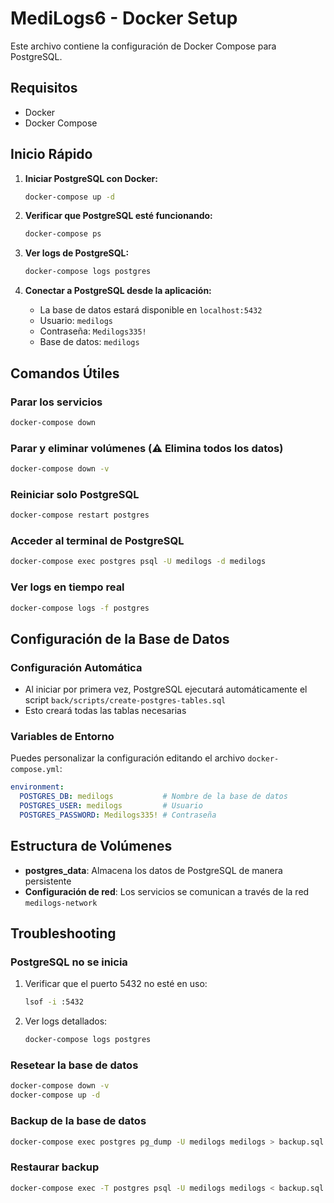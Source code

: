 # MediLogs6 - Docker Setup

Este archivo contiene la configuración de Docker Compose para PostgreSQL.

## Requisitos

- Docker
- Docker Compose

## Inicio Rápido

1. **Iniciar PostgreSQL con Docker:**
   ```bash
   docker-compose up -d
   ```

2. **Verificar que PostgreSQL esté funcionando:**
   ```bash
   docker-compose ps
   ```

3. **Ver logs de PostgreSQL:**
   ```bash
   docker-compose logs postgres
   ```

4. **Conectar a PostgreSQL desde la aplicación:**
   - La base de datos estará disponible en `localhost:5432`
   - Usuario: `medilogs`
   - Contraseña: `Medilogs335!`
   - Base de datos: `medilogs`

## Comandos Útiles

### Parar los servicios
```bash
docker-compose down
```

### Parar y eliminar volúmenes (⚠️ **Elimina todos los datos**)
```bash
docker-compose down -v
```

### Reiniciar solo PostgreSQL
```bash
docker-compose restart postgres
```

### Acceder al terminal de PostgreSQL
```bash
docker-compose exec postgres psql -U medilogs -d medilogs
```

### Ver logs en tiempo real
```bash
docker-compose logs -f postgres
```

## Configuración de la Base de Datos

### Configuración Automática
- Al iniciar por primera vez, PostgreSQL ejecutará automáticamente el script `back/scripts/create-postgres-tables.sql`
- Esto creará todas las tablas necesarias

### Variables de Entorno
Puedes personalizar la configuración editando el archivo `docker-compose.yml`:

```yaml
environment:
  POSTGRES_DB: medilogs           # Nombre de la base de datos
  POSTGRES_USER: medilogs         # Usuario
  POSTGRES_PASSWORD: Medilogs335! # Contraseña
```

## Estructura de Volúmenes

- **postgres_data**: Almacena los datos de PostgreSQL de manera persistente
- **Configuración de red**: Los servicios se comunican a través de la red `medilogs-network`

## Troubleshooting

### PostgreSQL no se inicia
1. Verificar que el puerto 5432 no esté en uso:
   ```bash
   lsof -i :5432
   ```

2. Ver logs detallados:
   ```bash
   docker-compose logs postgres
   ```

### Resetear la base de datos
```bash
docker-compose down -v
docker-compose up -d
```

### Backup de la base de datos
```bash
docker-compose exec postgres pg_dump -U medilogs medilogs > backup.sql
```

### Restaurar backup
```bash
docker-compose exec -T postgres psql -U medilogs medilogs < backup.sql
```
